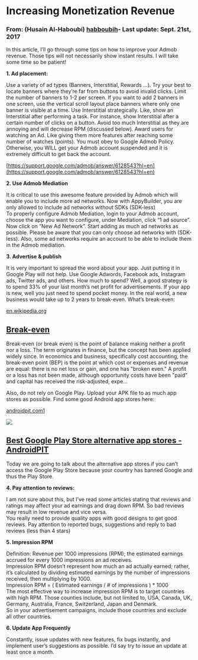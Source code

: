 # Increasing  Monetization Revenue

### From: \(Husain Al-Haboubi\) [habboubih](http://community.appybuilder.com/u/habboubih)- Last update: Sept. 21st, 2017 <a id="from-yaw-owusu-sarpong-felixsarp---last-update-aug-11-2017"></a>

In this article, I’ll go through some tips on how to improve your Admob revenue. Those tips will not necessarily show instant results. I will take some time so be patient!

**1. Ad placement:**

Use a variety of ad types \(Banners, Interstitial, Rewards …\). Try your best to locate banners where they’re far from buttons to avoid invalid clicks. Limit the number of banners to 1-2 per screen. If you want to add 2 banners in one screen, use the vertical scroll layout place banners where only one banner is visible at a time. Use Interstitial strategically. Like, show an Interstitial after performing a task. For instance, show Interstitial after a certain number of clicks on a button. Avoid too much Interstitial as they are annoying and will decrease RPM \(discussed below\). Award users for watching an Ad. Like giving them more features after reaching some number of watches \(points\). You must obey to Google Admob Policy. Otherwise, you WILL get your Admob account suspended and it is extremely difficult to get back the account.

[https://support.google.com/admob/answer/6128543?hl=en](https://support.google.com/admob/answer/6128543?hl=en)

**2. Use Admob Mediation**

It is critical to use this awesome feature provided by Admob which will enable you to include more ad networks. Now with AppyBuilder, you are only allowed to include ad networks without SDKs \(SDK-less\)  
To properly configure Admob Mediation, login to your Admob account, choose the app you want to configure, under Mediation, click “1 ad source”. Now click on “New Ad Network”. Start adding as much ad networks as possible. Please be aware that you can only choose ad networks with \(SDK-less\). Also, some ad networks require an account to be able to include them in the Admob mediation.

**3. Advertise & publish**

It is very important to spread the word about your app. Just putting it in Google Play will not help. Use Google Adwords, Facebook ads, Instagram ads, Twitter ads, and others. How much to spend? Well, a good strategy is to spend 33% of your last month’s net profit for advertisements. If your app is new, well you just need to spend pocket money. In the real world, a new business would take up to 2 years to break-even. What’s break-even:

[en.wikipedia.org](https://en.wikipedia.org/wiki/Break-even)

## [Break-even](https://en.wikipedia.org/wiki/Break-even)

Break-even \(or break even\) is the point of balance making neither a profit nor a loss. The term originates in finance, but the concept has been applied widely since. In economics and business, specifically cost accounting, the break-even point \(BEP\) is the point at which cost or expenses and revenue are equal: there is no net loss or gain, and one has "broken even." A profit or a loss has not been made, although opportunity costs have been "paid" and capital has received the risk-adjusted, expe...

Also, do not rely on Google Play. Upload your APK file to as much app stores as possible. Find some good Android app stores here:

[androidpit.com1](https://www.androidpit.com/best-google-play-store-alternative-app-stores)

![](http://community.appybuilder.com/uploads/default/original/2X/b/b91599515f5d78ec1948ed48f8a6e5f4c6fd78e9.jpg)

## [Best Google Play Store alternative app stores - AndroidPIT](https://www.androidpit.com/best-google-play-store-alternative-app-stores)

Today we are going to talk about the alternative app stores if you can’t access the Google Play Store because your country has banned Google and thus the Play Store.

**4. Pay attention to reviews:**

I am not sure about this, but I’ve read some articles stating that reviews and ratings may affect your ad earnings and drag down RPM. So bad reviews may result in low revenue and vice versa.  
You really need to provide quality apps with good designs to get good reviews. Pay attention to reported bugs, suggestions and reply to bad reviews \(less than 4 stars\)

**5. Impression RPM**

Definition: Revenue per 1000 impressions \(RPM\); the estimated earnings accrued for every 1000 impressions an ad receives.  
Impression RPM doesn’t represent how much an ad actually earned; rather, it’s calculated by dividing estimated earnings by the number of impressions received, then multiplying by 1000.  
Impression RPM = \( Estimated earnings / \# of impressions \) \* 1000  
The most effective way to increase impression RPM is to target countries with high RPM. Those counties include, but not limited to, USA, Canada, UK, Germany, Australia, France, Switzerland, Japan and Denmark.  
So in your advertisement campaigns, include those countries and exclude all other countries.

**6. Update App Frequently**

Constantly, issue updates with new features, fix bugs instantly, and implement user’s suggestions as possible. I’d say try to issue an update at least once a month.

